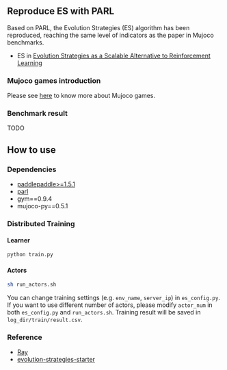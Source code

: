 ## Reproduce ES with PARL
Based on PARL, the Evolution Strategies (ES) algorithm has been reproduced, reaching the same level of indicators as the paper in Mujoco benchmarks.

+ ES in
[Evolution Strategies as a Scalable Alternative to Reinforcement Learning](https://arxiv.org/abs/1703.03864)

### Mujoco games introduction
Please see [here](https://github.com/openai/mujoco-py) to know more about Mujoco games.

### Benchmark result
TODO

## How to use
### Dependencies
+ [paddlepaddle>=1.5.1](https://github.com/PaddlePaddle/Paddle)
+ [parl](https://github.com/PaddlePaddle/PARL)
+ gym==0.9.4
+ mujoco-py==0.5.1


### Distributed Training

#### Learner
```sh
python train.py 
```

#### Actors
```sh
sh run_actors.sh
```

You can change training settings (e.g. `env_name`, `server_ip`) in `es_config.py`. If you want to use different number of actors, please modify `actor_num` in both `es_config.py` and `run_actors.sh`.
Training result will be saved in `log_dir/train/result.csv`.

### Reference
+ [Ray](https://github.com/ray-project/ray)
+ [evolution-strategies-starter](https://github.com/openai/evolution-strategies-starter)
